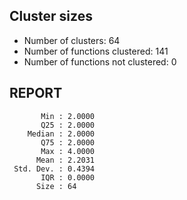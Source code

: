 ## Cluster sizes
* Number of clusters: 64
* Number of functions clustered: 141
* Number of functions not clustered: 0

## REPORT
```
       Min : 2.0000
       Q25 : 2.0000
    Median : 2.0000
       Q75 : 2.0000
       Max : 4.0000
      Mean : 2.2031
 Std. Dev. : 0.4394
       IQR : 0.0000
      Size : 64
```